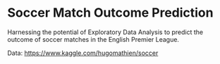 # Soccer Match Outcome Prediction

Harnessing the potential of Exploratory Data Analysis to predict the outcome of soccer matches in the English Premier League.

Data: https://www.kaggle.com/hugomathien/soccer
